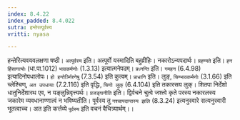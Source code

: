 ```yaml
---
index: 8.4.22
index_padded: 8.4.022
sutra: हन्तेरत्पूर्वस्य
vritti: nyasa

---
```

हन्तेरित्यवयवलक्षणा षष्ठी। `अत्पूर्वस्य` इति। अत्पूर्वो यस्मादिति बहुव्रीहिः। नकारोऽन्यपदार्थः। `प्रहण्यते` इति। `हन हिंसागत्योः` (धा.पा.1012) `भावकर्मणोः` (1.3.13) इत्यात्मनेपदम्। `प्रध्नन्ति` इति। `गमहन` (6.4.98) इत्यादिनोपधालोपः। `हो हन्तेर्ञ्णिश्नेषु` (7.3.54) इति कुत्वम्। `प्राधानि` इति। लुङ्, `चिण्भावकर्मणोः` (3.1.66) इति च्लेश्चिण्, `अत उपधायाः` (7.2.116) इति वृद्धिः, `चिणो लुक्` (6.4.104) इति तकारसय लुक्। शितपा निर्देशो धातुनिर्देशारथ एव, न यङ्लुन्निवृत्त्यर्थः। `प्रजङ्घनीति` इति। द्विर्वचने चुत्वे जश्त्वे कृते परस्य नकारलस्य जकारेम व्यवधानाण्णात्वं न भविष्यतीति। पूर्वस्य तु `नश्चापदान्तस्य झलि` (8.3.24) इत्यनुस्वारे सत्यनुस्वारी भूतत्वाच्च।
अत इति कर्त्तव्ये `पूर्वस्य` इति वचनं वैचित्र्यार्थम्।।